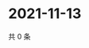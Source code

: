 # 2021-11-13

共 0 条

<!-- BEGIN WEIBO -->
<!-- 最后更新时间 Sat Nov 13 2021 06:11:16 GMT+0800 (China Standard Time) -->

<!-- END WEIBO -->
